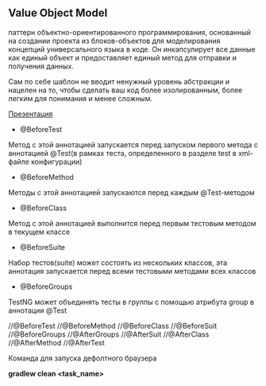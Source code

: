 ## Value Object Model

паттерн объектно-ориентированного программирования, основанный на создании проекта из блоков-объектов для моделирования концепций универсального языка в коде. Он инкапсулирует все данные как единый объект и предоставляет единый метод для отправки и получения данных.

Сам по себе шаблон не вводит ненужный уровень абстракции и нацелен на то, чтобы сделать ваш код более изолированным, более легким для понимания и менее сложным.

[Презентация](https://docs.google.com/presentation/d/1XbOPaI3rRjGGRTcgpCC2nw4sCmFnMlp8/edit?usp=drive_link&ouid=100462493827587974016&rtpof=true&sd=true)

- @BeforeTest

Метод с этой аннотацией запускается перед запуском первого метода с аннотацией @Test(в рамках теста, определенного в разделе test в xml-файле конфигурации)

- @BeforeMethod

Методы с этой аннотацией запускаются перед каждым @Test-методом

- @BeforeClass

Метод с этой аннотацией выполнится перед первым тестовым методом в текущем классе

- @BeforeSuite

Набор тестов(suite) может состоять из нескольких классов, эта аннотация запускается перед всеми тестовыми методами всех классов

- @BeforeGroups

TestNG может объединять тесты в группы с помощью атрибута group в аннотации @Test

//@BeforeTest
    //@BeforeMethod
            //@BeforeClass
                    //@BeforeSuit
                        //@BeforeGroups
                        //@AfterGroups
                    //@AfterSuit
            //@AfterClass
    //@AfterMethod
//@AfterTest

Команда для запуска дефолтного браузера

**gradlew clean <task_name>**
